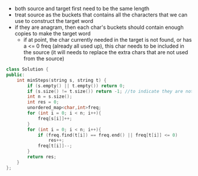 - both source and target first need to be the same length
- treat source as the buckets that contains all the characters that we can use to construct the target word
- if they are anagram, then each char's buckets should contain enough copies to make the target word
    - if at point, the char currently needed in the target is not found, or has a <= 0 freq (already all used up), this char needs to be included in the source (it will needs to replace the extra chars that are not used from the source)

```cpp
class Solution {
public:
    int minSteps(string s, string t) {
        if (s.empty() || t.empty()) return 0;
        if (s.size() != t.size()) return -1; //to indicate they are not going be anagrams since they are different length
        int n = s.size();
        int res = 0;
        unordered_map<char,int>freq;
        for (int i = 0; i < n; i++){
            freq[s[i]]++;
        }
        for (int i = 0; i < n; i++){
            if (freq.find(t[i]) == freq.end() || freq[t[i]] <= 0)
                res++;
            freq[t[i]]--;
        }
        return res;
    }
};
```
